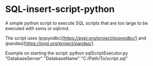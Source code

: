 # SQL-insert-script-python

A simple python script to execute SQL scripts that are too large to be executed with ssms or sqlcmd.

The script uses (pypyodbc)[https://pypi.org/project/pypyodbc/] and (pandas)[https://pypi.org/project/pandas/].

Example on starting the script: python sqlScriptExecutor.py "DatabaseServer" "DatabaseName" "C:/Path/To/script.sql"
